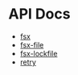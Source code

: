 # API Docs

* [fsx](https://aradzie.github.io/fsx/fsx/)
* [fsx-file](https://aradzie.github.io/fsx/fsx-file/)
* [fsx-lockfile](https://aradzie.github.io/fsx/fsx-lockfile/)
* [retry](https://aradzie.github.io/fsx/retry/)

